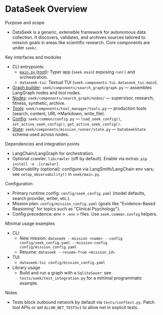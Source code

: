 # DataSeek Overview

Purpose and scope
- DataSeek is a generic, extensible framework for autonomous data collection. It discovers, validates, and archives sources tailored to mission goals in areas like scientific research. Core components are under `seek/`.

Key interfaces and modules
- CLI entrypoints:
  - [`main.py` (root)](components/mission_runner.md): Typer app (`seek.main`) exposing `run()` and orchestration.
  - `dataseek-tui`: Textual TUI (`seek.components.tui.dataseek_tui:main`).
- [Graph builder](components/search_graph.md): `seek/components/search_graph/graph.py` — assembles LangGraph nodes and tool nodes.
- [Nodes](components/search_graph.md): `seek/components/search_graph/nodes/` — supervisor, research, fitness, synthetic, archive.
- [Tools](components/tool_manager.md): `seek/components/tool_manager/tools.py` — production tools (search, content, URL→Markdown, write_file).
- [Config](components/mission_runner.md): `seek/common/config.py` — `load_seek_config()`, `set_active_seek_config()`, `get_active_seek_config()`.
- [State](components/mission_runner.md): `seek/components/mission_runner/state.py` — `DataSeekState` schema used across nodes.

Dependencies and integration points
- LangChain/LangGraph for orchestration.
- Optional crawler: `libcrawler` (off by default). Enable via extras: `pip install -e .[crawler]`.
- Observability (optional): configure via LangSmith/LangChain env vars; see `setup_observability()` in `seek/main.py`.

Configuration
- Primary runtime config: `config/seek_config.yaml` (model defaults, search provider, writer, etc.).
- Mission plan: `config/mission_config.yaml` (goals like "Evidence-Based Reasoning" for topics such as "Clinical Psychology").
- Config precedence: env > `.env` > files. Use `seek.common.config` helpers.

Minimal usage examples
- CLI
  - New mission: `dataseek --mission <name> --config config/seek_config.yaml --mission-config config/mission_config.yaml`
  - Resume: `dataseek --resume-from <mission_id>`
- TUI
  - `dataseek-tui config/mission_config.yaml`
- Library usage
  - Build and run a graph with a `SqliteSaver`: see `tests/seek/test_integration.py` for a minimal programmatic example.

Notes
- Tests block outbound network by default via `tests/conftest.py`. Patch tool APIs or set `ALLOW_NET_TESTS=1` to allow net in explicit tests.
